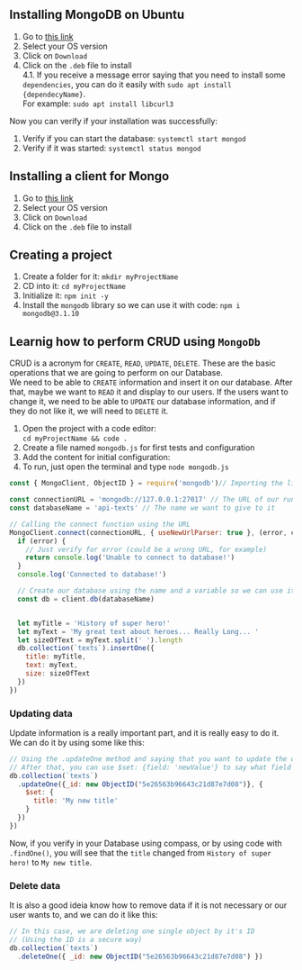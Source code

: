 ## Installing MongoDB on Ubuntu

1. Go to [this link](https://www.mongodb.com/download-center/community)
2. Select your OS version
3. Click on `Download`
4. Click on the `.deb` file to install  
  4.1.  If you receive a message error saying that you need to install some `dependencies`, you can do it easily with `sudo apt install {dependecyName}`.  
  For example: `sudo apt install libcurl3`

Now you can verify if your installation was successfully:
1. Verify if you can start the database: `systemctl start mongod`
2. Verify if it was started: `systemctl status mongod`

## Installing a client for Mongo

1. Go to [this link](https://www.mongodb.com/download-center/compass)
2. Select your OS version
3. Click on `Download`
4. Click on the `.deb` file to install  



## Creating a project
1. Create a folder for it: `mkdir myProjectName`
2. CD into it: `cd myProjectName`
3. Initialize it: `npm init -y`
4. Install the `mongodb` library so we can use it with code: `npm i mongodb@3.1.10`

## Learnig how to perform CRUD using `MongoDb`

CRUD is a acronym for `CREATE`, `READ`, `UPDATE`, `DELETE`. These are the basic operations that we are going to perform on our Database.  
We need to be able to `CREATE` information and insert it on our database. After that, maybe we want to `READ` it and display to our users. If the users want to change it, we need to be able to `UPDATE` our database information, and if they do not like it, we will need to `DELETE` it.

1. Open the project with a code editor:  
`cd myProjectName && code .`
2. Create a file named `mongodb.js` for first tests and configuration
3. Add the content for initial configuration:
4. To run, just open the terminal and type `node mongodb.js`
```javascript
const { MongoClient, ObjectID } = require('mongodb')// Importing the library to use mongoDB

const connectionURL = 'mongodb://127.0.0.1:27017' // The URL of our running database
const databaseName = 'api-texts' // The name we want to give to it

// Calling the connect function using the URL
MongoClient.connect(connectionURL, { useNewUrlParser: true }, (error, client) => {
  if (error) {
    // Just verify for error (could be a wrong URL, for example)
    return console.log('Unable to connect to database!')
  }
  console.log('Connected to database!')

  // Create our database using the name and a variable so we can use it
  const db = client.db(databaseName)


  let myTitle = 'History of super hero!'
  let myText = 'My great text about heroes... Really Long... '
  let sizeOfText = myText.split(' ').length 
  db.collection(`texts`).insertOne({
    title: myTitle,
    text: myText,
    size: sizeOfText
  })
})
``` 

### **Updating data**
Update information is a really important part, and it is really easy to do it. We can do it by using some like this:
```javascript
// Using the .updateOne method and saying that you want to update the object with id = ABC
// After that, you can use $set: {field: 'newValue'} to say what field to update and the new value  
db.collection(`texts`)
  .updateOne({_id: new ObjectID("5e26563b96643c21d87e7d08")}, {
    $set: {
      title: 'My new title'
    }
  })
})
```
Now, if you verify in your Database using compass, or by using code with `.findOne()`, you will see that the `title` changed from `History of super hero!` to `My new title`.

### **Delete data**
It is also a good ideia know how to remove data if it is not necessary or our user wants to, and we can do it like this:

```javascript
// In this case, we are deleting one single object by it's ID
// (Using the ID is a secure way)
db.collection(`texts`)
  .deleteOne({ _id: new ObjectID("5e26563b96643c21d87e7d08") })
```